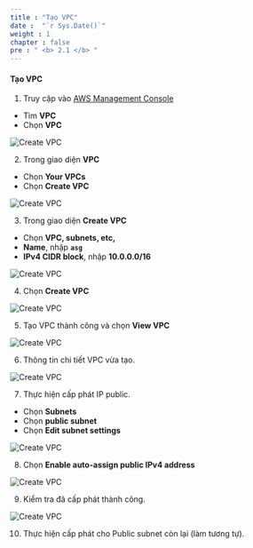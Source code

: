 ```yaml
---
title : "Tạo VPC"
date :  "`r Sys.Date()`" 
weight : 1 
chapter : false
pre : " <b> 2.1 </b> "
---
```


####  Tạo VPC


1. Truy cập vào [AWS Management Console](https://aws.amazon.com/premiumsupport/knowledge-center/sign-in-console/)

- Tìm **VPC**
- Chọn **VPC**

![Create VPC](/images/2-Prerequiste/2.1-CreateVPC/0001-createvpc.png?featherlight=false&width=90pc)

2. Trong giao diện **VPC**

- Chọn **Your VPCs**
- Chọn **Create VPC**

![Create VPC](/images/2-Prerequiste/2.1-CreateVPC/0002-createvpc.png?featherlight=false&width=90pc)

3. Trong giao diện **Create VPC**

- Chọn **VPC, subnets, etc,**
- **Name**, nhập **```asg```**
- **IPv4 CIDR block**, nhập **10.0.0.0/16**

![Create VPC](/images/2-Prerequiste/2.1-CreateVPC/0003-createvpc.png?featherlight=false&width=90pc)

4. Chọn **Create VPC**

![Create VPC](/images/2-Prerequiste/2.1-CreateVPC/0004-createvpc.png?featherlight=false&width=90pc)

5. Tạo VPC thành công và chọn **View VPC**

![Create VPC](/images/2-Prerequiste/2.1-CreateVPC/0005-createvpc.png?featherlight=false&width=90pc)

6. Thông tin chi tiết VPC vừa tạo.

![Create VPC](/images/2-Prerequiste/2.1-CreateVPC/0006-createvpc.png?featherlight=false&width=90pc)

7. Thực hiện cấp phát IP public.

- Chọn **Subnets**
- Chọn **public subnet** 
- Chọn **Edit subnet settings**

![Create VPC](/images/2-Prerequiste/2.1-CreateVPC/0007-createvpc.png?featherlight=false&width=90pc)

8. Chọn **Enable auto-assign public IPv4 address**

![Create VPC](/images/2-Prerequiste/2.1-CreateVPC/0008-createvpc.png?featherlight=false&width=90pc)

9. Kiểm tra đã cấp phát thành công.

![Create VPC](/images/2-Prerequiste/2.1-CreateVPC/0009-createvpc.png?featherlight=false&width=90pc)

10. Thực hiện cấp phát cho Public subnet còn lại (làm tương tự).
